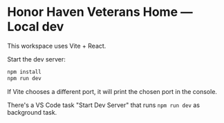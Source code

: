 # Honor Haven Veterans Home — Local dev

This workspace uses Vite + React.

Start the dev server:

```bash
npm install
npm run dev
```

If Vite chooses a different port, it will print the chosen port in the console.

There's a VS Code task "Start Dev Server" that runs `npm run dev` as background task.
